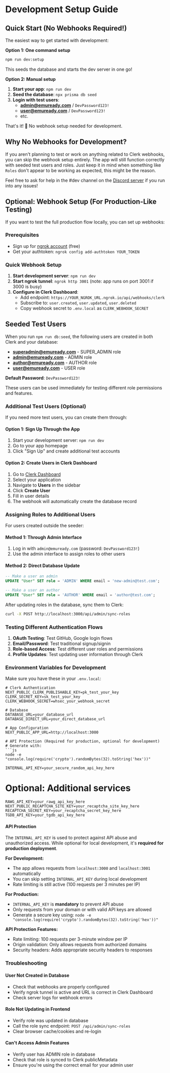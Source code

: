 # Development Setup Guide

## Quick Start (No Webhooks Required!)

The easiest way to get started with development:

**Option 1: One command setup**
```bash
npm run dev:setup
```
This seeds the database and starts the dev server in one go!

**Option 2: Manual setup**  
1. **Start your app**: `npm run dev`
2. **Seed the database**: `npx prisma db seed` 
3. **Login with test users**:
   - **admin@emuready.com** / `DevPassword123!` 
   - **user@emuready.com** / `DevPassword123!`
   - etc.

That's it! 🎉 No webhook setup needed for development.

## Why No Webhooks for Development?

If you aren't planning to test or work on anything related to Clerk webhooks, you can skip the webhook setup entirely. 
The app will still function correctly with seeded test users and roles.
Just keep it in mind when something like `Roles` don't appear to be working as expected, this might be the reason.

Feel free to ask for help in the #dev channel on the [Discord server](https://discord.gg/YyWueNxmzM) if you run into any issues!

## Optional: Webhook Setup (For Production-Like Testing)

If you want to test the full production flow locally, you can set up webhooks:

### Prerequisites
- Sign up for [ngrok account](https://dashboard.ngrok.com/signup) (free)
- Get your authtoken: `ngrok config add-authtoken YOUR_TOKEN`

### Quick Webhook Setup
1. **Start development server**: `npm run dev`
2. **Start ngrok tunnel**: `ngrok http 3001` (note: app runs on port 3001 if 3000 is busy)
3. **Configure in Clerk Dashboard**:
   - Add endpoint: `https://YOUR_NGROK_URL.ngrok.io/api/webhooks/clerk`
   - Subscribe to: `user.created`, `user.updated`, `user.deleted`
   - Copy webhook secret to `.env.local` as `CLERK_WEBHOOK_SECRET`

## Seeded Test Users

When you run `npm run db:seed`, the following users are created in both Clerk and your database:

- **superadmin@emuready.com** - SUPER_ADMIN role
- **admin@emuready.com** - ADMIN role  
- **author@emuready.com** - AUTHOR role
- **user@emuready.com** - USER role

**Default Password**: `DevPassword123!`

These users can be used immediately for testing different role permissions and features.

### Additional Test Users (Optional)

If you need more test users, you can create them through:

#### Option 1: Sign Up Through the App
1. Start your development server: `npm run dev`
2. Go to your app homepage
3. Click "Sign Up" and create additional test accounts

#### Option 2: Create Users in Clerk Dashboard
1. Go to [Clerk Dashboard](https://dashboard.clerk.com)
2. Select your application
3. Navigate to **Users** in the sidebar
4. Click **Create User** 
5. Fill in user details
6. The webhook will automatically create the database record

### Assigning Roles to Additional Users

For users created outside the seeder:

#### Method 1: Through Admin Interface
1. Log in with `admin@emuready.com` (password: `DevPassword123!`)
2. Use the admin interface to assign roles to other users

#### Method 2: Direct Database Update
```sql
-- Make a user an admin
UPDATE "User" SET role = 'ADMIN' WHERE email = 'new-admin@test.com';

-- Make a user an author  
UPDATE "User" SET role = 'AUTHOR' WHERE email = 'author@test.com';
```

After updating roles in the database, sync them to Clerk:
```bash
curl -X POST http://localhost:3000/api/admin/sync-roles
```

### Testing Different Authentication Flows

1. **OAuth Testing**: Test GitHub, Google login flows
2. **Email/Password**: Test traditional signup/signin
3. **Role-based Access**: Test different user roles and permissions
4. **Profile Updates**: Test updating user information through Clerk

### Environment Variables for Development

Make sure you have these in your `.env.local`:

```env
# Clerk Authentication
NEXT_PUBLIC_CLERK_PUBLISHABLE_KEY=pk_test_your_key
CLERK_SECRET_KEY=sk_test_your_key
CLERK_WEBHOOK_SECRET=whsec_your_webhook_secret

# Database
DATABASE_URL=your_database_url
DATABASE_DIRECT_URL=your_direct_database_url

# App Configuration
NEXT_PUBLIC_APP_URL=http://localhost:3000

# API Protection (Required for production, optional for development)
# Generate with: 
```js
node -e "console.log(require('crypto').randomBytes(32).toString('hex'))"
```

```env
INTERNAL_API_KEY=your_secure_random_api_key_here
```

# Optional: Additional services
```
RAWG_API_KEY=your_rawg_api_key_here
NEXT_PUBLIC_RECAPTCHA_SITE_KEY=your_recaptcha_site_key_here
RECAPTCHA_SECRET_KEY=your_recaptcha_secret_key_here
TGDB_API_KEY=your_tgdb_api_key_here
```

#### API Protection

The `INTERNAL_API_KEY` is used to protect against API abuse and unauthorized access. While optional for local development, it's **required for production deployment**. 

**For Development:**
- The app allows requests from `localhost:3000` and `localhost:3001` automatically
- You can skip setting `INTERNAL_API_KEY` during local development
- Rate limiting is still active (100 requests per 3 minutes per IP)

**For Production:**
- `INTERNAL_API_KEY` is **mandatory** to prevent API abuse
- Only requests from your domain or with valid API keys are allowed
- Generate a secure key using: `node -e "console.log(require('crypto').randomBytes(32).toString('hex'))"`

**API Protection Features:**
- Rate limiting: 100 requests per 3-minute window per IP
- Origin validation: Only allows requests from authorized domains
- Security headers: Adds appropriate security headers to responses

### Troubleshooting

#### User Not Created in Database
- Check that webhooks are properly configured
- Verify ngrok tunnel is active and URL is correct in Clerk Dashboard  
- Check server logs for webhook errors

#### Role Not Updating in Frontend
- Verify role was updated in database
- Call the role sync endpoint: `POST /api/admin/sync-roles`
- Clear browser cache/cookies and re-login

#### Can't Access Admin Features
- Verify user has ADMIN role in database
- Check that role is synced to Clerk publicMetadata
- Ensure you're using the correct email for your admin user 
